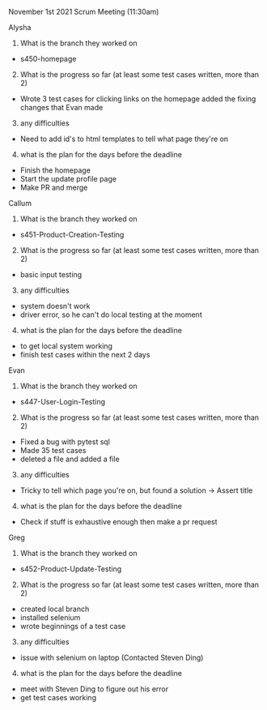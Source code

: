 November 1st 2021 Scrum Meeting (11:30am)

Alysha

1. What is the branch they worked on

- s450-homepage

2. What is the progress so far (at least some test cases written, more than 2)

- Wrote 3 test cases for clicking links on the homepage
  added the fixing changes that Evan made

3. any difficulties

- Need to add id's to html templates to tell what page they're on

4. what is the plan for the days before the deadline

- Finish the homepage
- Start the update profile page
- Make PR and merge

Callum

1. What is the branch they worked on

- s451-Product-Creation-Testing

2. What is the progress so far (at least some test cases written, more than 2)

- basic input testing

3. any difficulties

- system doesn't work
- driver error, so he can't do local testing at the moment

4. what is the plan for the days before the deadline

- to get local system working
- finish test cases within the next 2 days

Evan

1. What is the branch they worked on

- s447-User-Login-Testing

2. What is the progress so far (at least some test cases written, more than 2)

- Fixed a bug with pytest sql
- Made 35 test cases
- deleted a file and added a file

3. any difficulties

- Tricky to tell which page you're on, but found a solution -> Assert title

4. what is the plan for the days before the deadline

- Check if stuff is exhaustive enough then make a pr request

Greg

1. What is the branch they worked on

- s452-Product-Update-Testing

2. What is the progress so far (at least some test cases written, more than 2)

- created local branch
- installed selenium
- wrote beginnings of a test case

3. any difficulties

- issue with selenium on laptop (Contacted Steven Ding)

4. what is the plan for the days before the deadline

- meet with Steven Ding to figure out his error
- get test cases working
